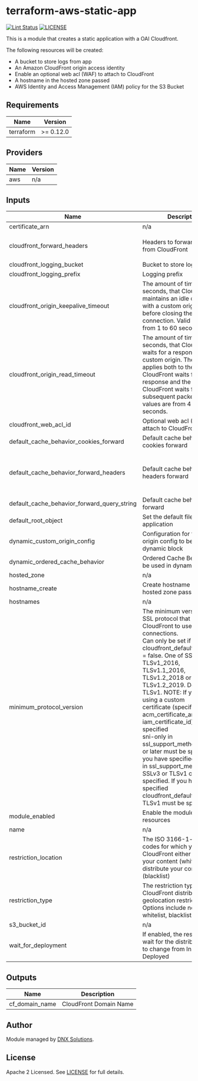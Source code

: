 # terraform-aws-static-app

[![Lint Status](https://github.com/DNXLabs/terraform-aws-static-app/workflows/Lint/badge.svg)](https://github.com/DNXLabs/terraform-aws-static-app/actions)
[![LICENSE](https://img.shields.io/github/license/DNXLabs/terraform-aws-static-app)](https://github.com/DNXLabs/terraform-aws-static-app/blob/master/LICENSE)

This is a module that creates a static application with a OAI Cloudfront.

The following resources will be created:
 - A bucket to store logs from app
 - An Amazon CloudFront origin access identity
 - Enable an optional web acl (WAF) to attach to CloudFront
 - A hostname in the hosted zone passed
 - AWS Identity and Access Management (IAM) policy for the S3 Bucket

<!--- BEGIN_TF_DOCS --->

## Requirements

| Name | Version |
|------|---------|
| terraform | >= 0.12.0 |

## Providers

| Name | Version |
|------|---------|
| aws | n/a |

## Inputs

| Name | Description | Type | Default | Required |
|------|-------------|------|---------|:--------:|
| certificate\_arn | n/a | `any` | n/a | yes |
| cloudfront\_forward\_headers | Headers to forward to origin from CloudFront | `list` | <pre>[<br>  "*"<br>]</pre> | no |
| cloudfront\_logging\_bucket | Bucket to store logs from app | `string` | `""` | no |
| cloudfront\_logging\_prefix | Logging prefix | `string` | `""` | no |
| cloudfront\_origin\_keepalive\_timeout | The amount of time, in seconds, that CloudFront maintains an idle connection with a custom origin server before closing the connection. Valid values are from 1 to 60 seconds. | `number` | `5` | no |
| cloudfront\_origin\_read\_timeout | The amount of time, in seconds, that CloudFront waits for a response from a custom origin. The value applies both to the time that CloudFront waits for an initial response and the time that CloudFront waits for each subsequent packet. Valid values are from 4 to 60 seconds. | `number` | `30` | no |
| cloudfront\_web\_acl\_id | Optional web acl (WAF) to attach to CloudFront | `string` | `""` | no |
| default\_cache\_behavior\_cookies\_forward | Default cache behavior cookies forward | `string` | `"all"` | no |
| default\_cache\_behavior\_forward\_headers | Default cache behavior headers forward | `list` | <pre>[<br>  "Access-Control-Request-Headers",<br>  "Access-Control-Request-Method",<br>  "Origin"<br>]</pre> | no |
| default\_cache\_behavior\_forward\_query\_string | Default cache behavior forward | `bool` | `true` | no |
| default\_root\_object | Set the default file for the application | `string` | `"index.html"` | no |
| dynamic\_custom\_origin\_config | Configuration for the custom origin config to be used in dynamic block | `any` | `[]` | no |
| dynamic\_ordered\_cache\_behavior | Ordered Cache Behaviors to be used in dynamic block | `any` | `[]` | no |
| hosted\_zone | n/a | `any` | n/a | yes |
| hostname\_create | Create hostname in the hosted zone passed? | `bool` | `true` | no |
| hostnames | n/a | `list(string)` | n/a | yes |
| minimum\_protocol\_version | The minimum version of the SSL protocol that you want CloudFront to use for HTTPS connections. <br>    Can only be set if cloudfront\_default\_certificate = false. One of SSLv3, TLSv1, TLSv1\_2016, <br>    TLSv1.1\_2016, TLSv1.2\_2018 or TLSv1.2\_2019. Default: TLSv1. NOTE: If you are using a custom <br>    certificate (specified with acm\_certificate\_arn or iam\_certificate\_id), and have specified <br>    sni-only in ssl\_support\_method, TLSv1 or later must be specified. If you have specified vip <br>    in ssl\_support\_method, only SSLv3 or TLSv1 can be specified. If you have specified <br>    cloudfront\_default\_certificate, TLSv1 must be specified. | `string` | `"TLSv1.2_2019"` | no |
| module\_enabled | Enable the module to create resources | `bool` | `true` | no |
| name | n/a | `any` | n/a | yes |
| restriction\_location | The ISO 3166-1-alpha-2 codes for which you want CloudFront either to distribute your content (whitelist) or not distribute your content (blacklist) | `list(any)` | `[]` | no |
| restriction\_type | The restriction type of your CloudFront distribution geolocation restriction. Options include none, whitelist, blacklist | `string` | `"none"` | no |
| s3\_bucket\_id | n/a | `any` | n/a | yes |
| wait\_for\_deployment | If enabled, the resource will wait for the distribution status to change from InProgress to Deployed | `bool` | `false` | no |

## Outputs

| Name | Description |
|------|-------------|
| cf\_domain\_name | CloudFront Domain Name |

<!--- END_TF_DOCS --->

## Author
Module managed by [DNX Solutions](https://github.com/DNXLabs).

## License
Apache 2 Licensed. See [LICENSE](https://github.com/DNXLabs/terraform-aws-static-app/blob/master/LICENSE) for full details.
